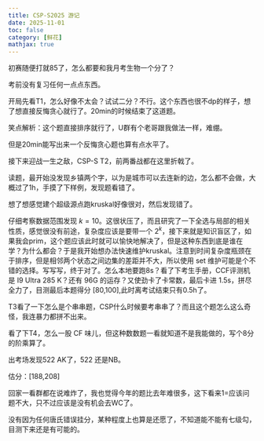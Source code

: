 ```yaml
---
title: CSP-S2025 游记
date: 2025-11-01
toc: false
category: [鲜花]
mathjax: true
---
```


初赛随便打就85了，怎么都要和我月考生物一个分了？

考前没有复习任何一点点东西。

开局先看T1，怎么好像不太会？试试二分？不行。这个东西也很不dp的样子，想了想直接反悔贪心就行了。20min的时候结束了这道题。

笑点解析：这个题直接排序就行了，U群有个老哥跟我做法一样，难绷。

但是20min能写出来一个反悔贪心题也算有点水平了。

接下来迎战一生之敌，CSP-S T2，前两番战都在这里折戟了。

读题，最开始没发现乡镇两个字，以为是城市可以去连新的边，怎么都不会做，大概过了1h，手摸了下样例，发现题看错了。

想了想感觉建个超级源点跑kruskal好像很对，然后发现错了。

仔细考察数据范围发现 $k=10$。这很状压了，而且研究了一下全选与局部的相关性质，感觉很没有前途，复杂度应该是要带一个 $2^k$，接下来就是知识盲区了，如果我会prim，这个题应该此时就可以愉快地解决了，但是这种东西到底是谁在学？为什么都会？于是我开始想办法快速维护kruskal。注意到时间复杂度瓶颈在于排序，但是相邻两个状态之间边集的差距并不大，所以使用 set 维护可能是个不错的选择。写写写，终于对了。怎么本地要跑8s？看了下考生手册，CCF评测机是 I9 Ultra 285 K？还有 96G 的运存？又使劲卡了卡常数，最后卡进 1.5s，拼尽全力了，目测最后本题得分 [80,100],此时离考试结束只有0.5h了。

T3看了一下怎么是个串串题，CSP什么时候要考串串了？而且这个题怎么这么奇怪，我连暴力都拼不出来。

看了下T4，怎么一股 CF 味儿，但这种数数题一看就知道不是我能做的，写个8分的阶乘算了。

出考场发现522 AK了，522 还是NB。

估分：[188,208]

回家一看群都在说难炸了，我也觉得今年的题比去年难很多，这下看来1=应该问题不大，只不过应该是没有机会去WC了。

没有因为任何唐氏错误挂分，某种程度上也算是还愿了，不知道能不能有七级勾，目测下来还是有可能的。
